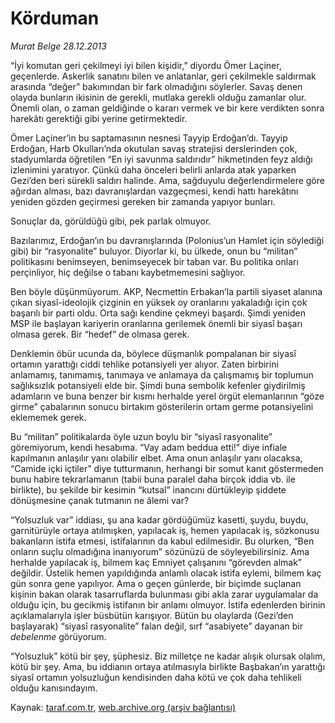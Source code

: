 # Körduman

*Murat Belge 28.12.2013*

<div class="yazi"><p>“İyi komutan geri çekilmeyi iyi bilen kişidir,” diyordu Ömer Laçiner, geçenlerde. Askerlik sanatını bilen ve anlatanlar, geri çekilmekle saldırmak arasında “değer” bakımından bir fark olmadığını söylerler. Savaş denen olayda bunların ikisinin de gerekli, mutlaka gerekli olduğu zamanlar olur. Önemli olan, o zaman geldiğinde o kararı vermek ve bir kere verdikten sonra harekâtı gerektiği gibi yerine getirmektedir.</p>
<p>Ömer Laçiner’in bu saptamasının nesnesi Tayyip Erdoğan’dı. Tayyip Erdoğan, Harb Okulları’nda okutulan savaş stratejisi derslerinden çok, stadyumlarda öğretilen “En iyi savunma saldırıdır” hikmetinden feyz aldığı izlenimini yaratıyor. Çünkü daha önceleri belirli anlarda atak yaparken Gezi’den beri sürekli saldırı halinde. Ama, sağduyulu değerlendirmelere göre ağırdan alması, bazı davranışlardan vazgeçmesi, kendi hattı harekâtını yeniden gözden geçirmesi gereken bir zamanda yapıyor bunları.</p>
<p>Sonuçlar da, görüldüğü gibi, pek parlak olmuyor.</p>
<p>Bazılarımız, Erdoğan’ın bu davranışlarında (Polonius’un Hamlet için söylediği gibi) bir “rasyonalite” buluyor. Diyorlar ki, bu ülkede, onun bu “militan” politikasını benimseyen, benimseyecek bir taban var. Bu politika onları perçinliyor, hiç değilse o tabanı kaybetmemesini sağlıyor.</p>
<p>Ben böyle düşünmüyorum. AKP, Necmettin Erbakan’la partili siyaset alanına çıkan siyasî-ideolojik çizginin en yüksek oy oranlarını yakaladığı için çok başarılı bir parti oldu. Orta sağı kendine çekmeyi başardı. Şimdi yeniden MSP ile başlayan kariyerin oranlarına gerilemek önemli bir siyasî başarı olmasa gerek. Bir “hedef” de olmasa gerek.</p>
<p>Denklemin öbür ucunda da, böylece düşmanlık pompalanan bir siyasî ortamın yarattığı ciddi tehlike potansiyeli yer alıyor. Zaten birbirini anlamamış, tanımamış, tanımaya ve anlamaya da çalışmamış bir toplumun sağlıksızlık potansiyeli elde bir. Şimdi buna sembolik kefenler giydirilmiş adamların ve buna benzer  bir kısmı herhalde yerel örgüt elemanlarının “göze girme” çabalarının sonucu  birtakım gösterilerin ortam germe potansiyelini eklememek gerek.</p>
<p>Bu “militan” politikalarda öyle uzun boylu bir “siyasî rasyonalite” göremiyorum, kendi hesabıma. “Vay adam beddua etti!” diye infiale kapılmanın anlaşılır yanı olabilir elbet. Ama onun anlaşılır yanı olacaksa, “Camide içki içtiler” diye tutturmanın, herhangi bir somut kanıt göstermeden bunu habire tekrarlamanın (tabii buna paralel daha birçok iddia vb. ile birlikte), bu şekilde bir kesimin “kutsal” inancını dürtükleyip şiddete dönüşmesine çanak tutmanın ne âlemi var?</p>
<p>“Yolsuzluk var” iddiası, şu ana kadar gördüğümüz kasetti, şuydu, buydu, garnitürüyle ortaya atılmışken, yapılacak iş, hemen yapılacak iş, sözkonusu bakanların istifa etmesi, istifalarının da kabul edilmesidir. Bu olurken, “Ben onların suçlu olmadığına inanıyorum” sözünüzü de söyleyebilirsiniz. Ama herhalde yapılacak iş, bilmem kaç Emniyet çalışanını “görevden almak” değildir. Üstelik hemen yapıldığında anlamlı olacak istifa eylemi, bilmem kaç gün sonra gene yapılıyor. Ama o geçen günlerde, bir biçimde suçlanan kişinin bakan olarak tasarruflarda bulunması gibi akla zarar uygulamalar da olduğu için, bu gecikmiş istifanın bir anlamı olmuyor. İstifa edenlerden birinin açıklamalarıyla işler büsbütün karışıyor. Bütün bu olaylarda (Gezi’den başlayarak) “siyasî rasyonalite” falan değil, sırf “asabiyete” dayanan bir <i>debelenme</i> görüyorum. </p>
<p>“Yolsuzluk” kötü bir şey, şüphesiz. Biz milletçe ne kadar alışık olursak olalım, kötü bir şey. Ama, bu iddianın ortaya atılmasıyla birlikte Başbakan’ın yarattığı siyasî ortamın yolsuzluğun kendisinden daha kötü ve çok daha tehlikeli olduğu kanısındayım.</p>
</div>

Kaynak: [taraf.com.tr](http://www.taraf.com.tr:80/murat-belge/makale-korduman.htm), [web.archive.org (arşiv bağlantısı)](http://web.archive.org/web/20131229190529/http://www.taraf.com.tr:80/murat-belge/makale-korduman.htm)
